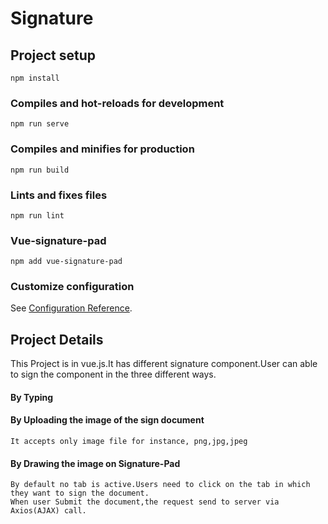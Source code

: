 # Signature

## Project setup
```
npm install
```

### Compiles and hot-reloads for development
```
npm run serve
```

### Compiles and minifies for production
```
npm run build
```

### Lints and fixes files
```
npm run lint
```
### Vue-signature-pad
```
npm add vue-signature-pad
```
### Customize configuration
See [Configuration Reference](https://cli.vuejs.org/config/).
## Project Details
This Project is in vue.js.It has different signature component.User can able to sign the component in the three different ways.
#### By Typing
#### By Uploading the image of the sign document
```
It accepts only image file for instance, png,jpg,jpeg
```
#### By Drawing the image on Signature-Pad
```
By default no tab is active.Users need to click on the tab in which they want to sign the document.
When user Submit the document,the request send to server via Axios(AJAX) call.
```
